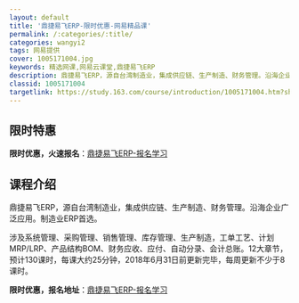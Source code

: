 ```yaml
---
layout: default
title: '鼎捷易飞ERP-限时优惠-网易精品课'
permalink: /:categories/:title/
categories: wangyi2
tags: 网易提供
cover: 1005171004.jpg
keywords: 精选网课,网易云课堂,鼎捷易飞ERP
description: 鼎捷易飞ERP，源自台湾制造业，集成供应链、生产制造、财务管理。沿海企业广泛应用。制造业ERP首选。涉及系统管理、采购管
classid: 1005171004
targetlink: https://study.163.com/course/introduction/1005171004.htm?share=1&shareId=1025206652&utm_campaign=share&utm_medium=iphoneShare&utm_source=&utm_u=1025206652
---
```


## 限时特惠

**限时优惠，火速报名**：[鼎捷易飞ERP-报名学习](https://study.163.com/course/introduction/1005171004.htm?share=1&shareId=1025206652&utm_campaign=share&utm_medium=iphoneShare&utm_source=&utm_u=1025206652)

## 课程介绍

鼎捷易飞ERP，源自台湾制造业，集成供应链、生产制造、财务管理。沿海企业广泛应用。制造业ERP首选。

涉及系统管理、采购管理、销售管理、库存管理、生产制造，工单工艺、计划MRP/LRP、产品结构BOM、财务应收、应付、自动分录、会计总账。12大章节，预计130课时，每课大约25分钟，2018年6月31日前更新完毕，每周更新不少于8课时。

**限时优惠，报名地址**：[鼎捷易飞ERP-报名学习](https://study.163.com/course/introduction/1005171004.htm?share=1&shareId=1025206652&utm_campaign=share&utm_medium=iphoneShare&utm_source=&utm_u=1025206652)


